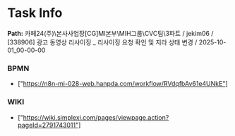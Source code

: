 # Task Info

**Path:** 카페24(주)\본사사업장\[CG]MI본부\MIH그룹\CVC팀\3파트 / jekim06 / [338906] 광고 동영상 리사이징 _ 리사이징 요청 확인 및 지라 상태 변경 / 2025-10-01_00-00-00

### BPMN
- ["https://n8n-mi-028-web.hanpda.com/workflow/RVdqfbAv61e4UNkE"]

### WIKI
- ["https://wiki.simplexi.com/pages/viewpage.action?pageId=2791743011"]

